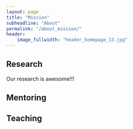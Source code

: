 ```yaml
---
layout: page
title: "Mission"
subheadline: "About"
permalink: "/about_mission/"
header:
    image_fullwidth: "header_homepage_13.jpg"
---
```


## Research

Our research is awesome!!!

## Mentoring

## Teaching